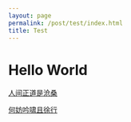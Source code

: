 ```yaml
---
layout: page
permalink: /post/test/index.html
title: Test
---
```


# Hello World

[人间正道是沧桑](https://lijinzhang.com/)

[何妨吟啸且徐行](https://www.zackwu.com/)
